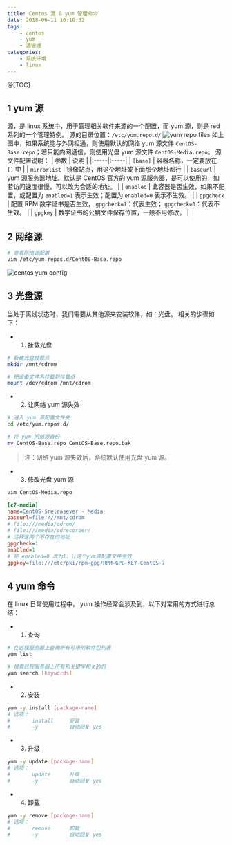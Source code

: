 ```yaml
---
title: Centos 源 & yum 管理命令
date: 2018-06-11 16:10:32
tags:
    - centos
    - yum
    - 源管理
categories:
    - 系统环境
    - linux
---
```


@[TOC]

<!-- more -->

## 1 yum 源

源，是 linux 系统中，用于管理相关软件来源的一个配置，而 yum 源，则是 red 系列的一个管理特例。
源的目录位置：`/etc/yum.repo.d/`
![yum repo files](http://pic.hqmmw.com/markdown-img-paste-20180611163911778.png)
如上图中，如果系统能与外网相通，则使用默认的网络 yum 源文件 `CentOS-Base.repo`；若只能内网通信，则使用光盘 yum 源文件 `CentOS-Media.repo`。
源文件配置说明：
| 参数 | 说明 |
|:-----|:-----|
| `[base]` | 容器名称，一定要放在 `[]` 中 |
| `mirrorlist` | 镜像站点，用这个地址或下面那个地址都行 |
| `baseurl` | yum 源服务器地址。默认是 CentOS 官方的 yum 源服务器，是可以使用的，如若访问速度很慢，可以改为合适的地址。 |
| `enabled` | 此容器是否生效，如果不配置，或配置为 `enabled=1` 表示生效；配置为 `enabled=0` 表示不生效。 |
| `gpgcheck` | 配置 RPM 数字证书是否生效， `gpgcheck=1`：代表生效； `gpgcheck=0`：代表不生效。 |
| `gpgkey` | 数字证书的公钥文件保存位置，一般不用修改。 |

## 2 网络源
```bash
# 查看网络源配置
vim /etc/yum.repos.d/CentOS-Base.repo
```
![centos yum config](http://pic.hqmmw.com/markdown-img-paste-20180612091852727.png)

## 3 光盘源
当处于离线状态时，我们需要从其他源来安装软件，如：光盘。
相关的步骤如下：
* 1. 挂载光盘
```bash
# 新建光盘挂载点
mkdir /mnt/cdrom

# 把设备文件名挂载到挂载点
mount /dev/cdrom /mnt/cdrom
```

* 2. 让网络 yum 源失效
```bash
# 进入 yum 源配置文件夹
cd /etc/yum.repos.d/

# 将 yum 网络源备份
mv CentOS-Base.repo CentOS-Base.repo.bak
```
> 注：网络 yum 源失效后，系统默认使用光盘 yum 源。

* 3. 修改光盘 yum 源
```bash
vim CentOS-Media.repo
```
```ini
[c7-media]
name=CentOS-$releasever - Media
baseurl=file:///mnt/cdrom
# file:///media/cdrom/
# file:///media/cdrecorder/
# 注释这两个不存在的地址
gpgcheck=1
enabled=1
# 把 enabled=0 改为1，让这个yum源配置文件生效
gpgkey=file:///etc/pki/rpm-gpg/RPM-GPG-KEY-CentOS-7
```

## 4 yum 命令
在 linux 日常使用过程中， yum 操作经常会涉及到，以下对常用的方式进行总结：
* 1. 查询
```bash
# 在远程服务器上查询所有可用的软件包列表
yum list

# 搜索远程服务器上所有和关键字相关的包
yum search [keywords]
```

* 2. 安装
```bash
yum -y install [package-name]
# 选项：
#       install     安装
#       -y          自动回复 yes
```

* 3. 升级
```bash
yum -y update [package-name]
# 选项：
#       update      升级
#       -y          自动回复 yes
```

* 4. 卸载
```bash
yum -y remove [package-name]
# 选项：
#       remove      卸载
#       -y          自动回复 yes
```
